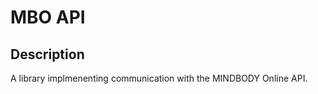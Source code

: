 MBO API
=======

Description
-----------
A library implmenenting communication with the MINDBODY Online API.